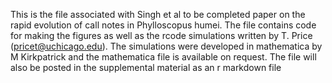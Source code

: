 This is the file associated with Singh et  al to be completed paper on the rapid evolution of call notes in Phylloscopus humei. 
The file contains code for making the figures as well as the rcode simulations written by T. Price (pricet@uchicago.edu).
The simulations were developed in mathematica by M Kirkpatrick and the mathematica file is available on request.
The file will also be posted in the supplemental material as an r markdown file
